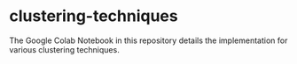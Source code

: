 # clustering-techniques
The Google Colab Notebook in this repository details the implementation for various clustering techniques.
